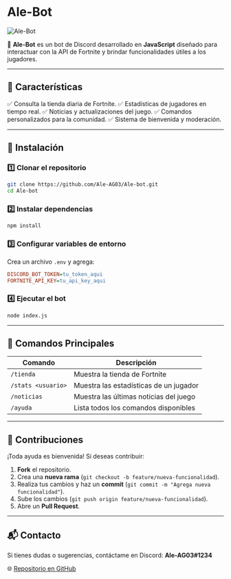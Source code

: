 # Ale-Bot

![Ale-Bot](https://your-image-url.com/banner.png)

🚀 **Ale-Bot** es un bot de Discord desarrollado en **JavaScript** diseñado para interactuar con la API de Fortnite y brindar funcionalidades útiles a los jugadores.

---

## 📌 Características

✅ Consulta la tienda diaria de Fortnite.
✅ Estadísticas de jugadores en tiempo real.
✅ Noticias y actualizaciones del juego.
✅ Comandos personalizados para la comunidad.
✅ Sistema de bienvenida y moderación.

---

## 🔧 Instalación

### 1️⃣ Clonar el repositorio
```bash
git clone https://github.com/Ale-AG03/Ale-bot.git
cd Ale-bot
```

### 2️⃣ Instalar dependencias
```bash
npm install
```

### 3️⃣ Configurar variables de entorno
Crea un archivo `.env` y agrega:
```ini
DISCORD_BOT_TOKEN=tu_token_aqui
FORTNITE_API_KEY=tu_api_key_aqui
```

### 4️⃣ Ejecutar el bot
```bash
node index.js
```

---

## 📜 Comandos Principales

| Comando | Descripción |
|---------|------------|
| `/tienda` | Muestra la tienda de Fortnite |
| `/stats <usuario>` | Muestra las estadísticas de un jugador |
| `/noticias` | Muestra las últimas noticias del juego |
| `/ayuda` | Lista todos los comandos disponibles |

---

## 🌟 Contribuciones

¡Toda ayuda es bienvenida! Si deseas contribuir:
1. **Fork** el repositorio.
2. Crea una **nueva rama** (`git checkout -b feature/nueva-funcionalidad`).
3. Realiza tus cambios y haz un **commit** (`git commit -m "Agrega nueva funcionalidad"`).
4. Sube los cambios (`git push origin feature/nueva-funcionalidad`).
5. Abre un **Pull Request**.

---

## 📬 Contacto
Si tienes dudas o sugerencias, contáctame en Discord: **Ale-AG03#1234**

🌐 [Repositorio en GitHub](https://github.com/Ale-AG03/Ale-bot)



